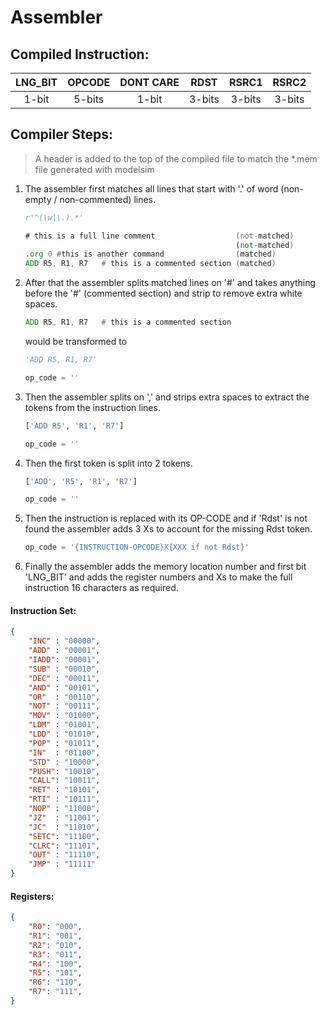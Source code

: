 # Assembler

## Compiled Instruction:
| LNG_BIT | OPCODE | DONT CARE | RDST   | RSRC1  | RSRC2  |
| :---:   | :---:  | :---:     | :---:  | :---:  | :---:  |
| 1-bit   | 5-bits | 1-bit     | 3-bits | 3-bits | 3-bits |

## Compiler Steps:
> A header is added to the top of the compiled file to match the  *.mem file generated with modelsim

1. The assembler first matches all lines that start with '.' of word (non-empty / non-commented) lines.
    ```python
    r'^(\w|\.).*'
    ```
    ```asm
    # this is a full line comment                  (not-matched)
                                                   (not-matched)
    .org 0 #this is another command                (matched)
    ADD R5, R1, R7   # this is a commented section (matched)
    ```


1. After that the assembler splits matched lines on '#' and takes anything before the '#' (commented section) and strip to remove extra white spaces.
    ```asm
    ADD R5, R1, R7   # this is a commented section
    ```
    would be transformed to

    ```python
    'ADD R5, R1, R7'
    ```

    ```python
    op_code = ''
    ```

1. Then the assembler splits on ',' and strips extra spaces to extract the tokens from the instruction lines.
    ```python
    ['ADD R5', 'R1', 'R7']
    ```
    ```python
    op_code = ''
    ```
1. Then the first token is split into 2 tokens.
    ```python
    ['ADD', 'R5', 'R1', 'R7']
    ```
    ```python
    op_code = ''
    ```

1. Then the instruction is replaced with its OP-CODE and if 'Rdst' is not found the assembler adds 3 Xs to account for the missing Rdst token.
    ```python
    op_code = '{INSTRUCTION-OPCODE}X{XXX if not Rdst}'
    ```
1. Finally the assembler adds the memory location number and first bit 'LNG_BIT' and adds the register numbers and Xs to make the full instruction 16 characters as required.



#### Instruction Set:

```json
{
    "INC" : "00000",
    "ADD" : "00001",
    "IADD": "00001",
    "SUB" : "00010",
    "DEC" : "00011",
    "AND" : "00101",
    "OR"  : "00110",
    "NOT" : "00111",
    "MOV" : "01000",
    "LDM" : "01001",
    "LDD" : "01010",
    "POP" : "01011",
    "IN"  : "01100",
    "STD" : "10000",
    "PUSH": "10010",
    "CALL": "10011",
    "RET" : "10101",
    "RTI" : "10111",
    "NOP" : "11000",
    "JZ"  : "11001",
    "JC"  : "11010",
    "SETC": "11100",
    "CLRC": "11101",
    "OUT" : "11110",
    "JMP" : "11111"
}
```

#### Registers:
```json
{
    "R0": "000",
    "R1": "001",
    "R2": "010",
    "R3": "011",
    "R4": "100",
    "R5": "101",
    "R6": "110",
    "R7": "111",
}
```
